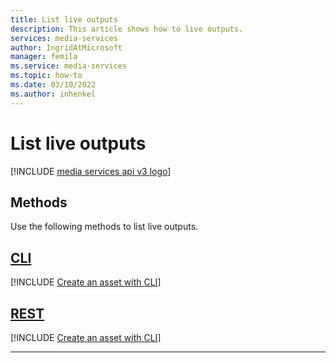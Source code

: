 ```yaml
---
title: List live outputs
description: This article shows how to live outputs.
services: media-services
author: IngridAtMicrosoft
manager: femila 
ms.service: media-services
ms.topic: how-to
ms.date: 03/10/2022
ms.author: inhenkel
---
```


# List live outputs

[!INCLUDE [media services api v3 logo](./includes/v3-hr.md)]

## Methods

Use the following methods to list live outputs.

## [CLI](#tab/cli/)

[!INCLUDE [Create an asset with CLI](./includes/task-list-live-output-cli.md)]

## [REST](#tab/rest/)

[!INCLUDE [Create an asset with CLI](./includes/task-list-live-output-rest.md)]

---
